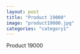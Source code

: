 ```yaml
---
layout: post
title: "Product 19000"
image: "product19000.jpg"
categories: "category1"
---
```

Product 19000
